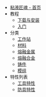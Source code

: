 - [粘液匠魂 - 首页](./)
- 教程
    - [下载与安装](./Install-SlimeTinker)
    - [入门](./Getting-Started)
- 分类
    - [工作站](./Workstations)
    - [材料](./Materials)
    - [熔融金属](./Molten-Metals)
    - [熔融合金](./Molten-Alloys)
    - [铸件](./Casts)
    - [模组](./Modifications)
- 特性列表
    - [工具特性](./Tools-Traits)
    - [防具特性](./Armor-Traits)
